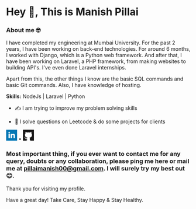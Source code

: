 # Hey 👋, This is Manish Pillai
### About me 🤓


I have completed my engineering at Mumbai University. For the past 2 years, I have been working on back-end technologies. For around 6 months, I worked with Django, which is a Python web framework. And after that, I have been working on Laravel, a PHP framework, from making websites to building API's. I've even done Laravel internships.

Apart from this, the other things I know are the basic SQL commands and basic Git commands. Also, I have knowledge of hosting.

**Skills:** NodeJs | Laravel | Python 

- ✍️ I am trying to improve my problem solving skills 

- 🌱  I solve questions on Leetcode & do some projects for clients

<a href = https://www.linkedin.com/in/pillaimanish><img src=https://raw.githubusercontent.com/edent/SuperTinyIcons/master/images/svg/linkedin.svg height='30' weight='30'></a> • <a href = https://github.com/pillaimanish><img src=https://raw.githubusercontent.com/edent/SuperTinyIcons/master/images/svg/github.svg height='30' weight='30'></a>


### Most important thing, if you ever want to contact me for any query, doubts or any collaboration, please ping me here or mail me at pillaimanish00@gmail.com. I will surely try my best out 😊.

Thank you for visiting my profile.

Have a great day! 
Take Care, Stay Happy & Stay Healthy.

